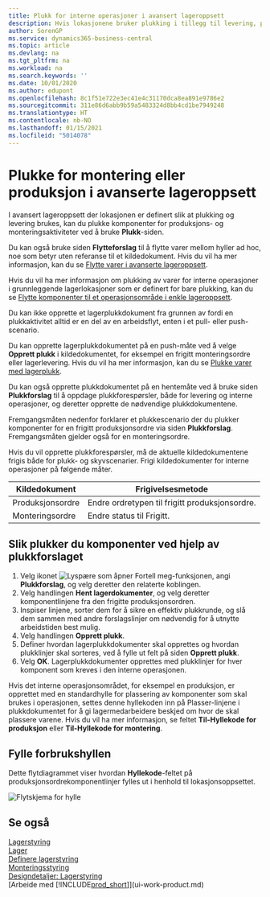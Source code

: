 ```yaml
---
title: Plukk for interne operasjoner i avansert lageroppsett
description: Hvis lokasjonene bruker plukking i tillegg til levering, plukker du komponenter for produksjons- og monteringsaktiviteter på siden Lagerplukking.
author: SorenGP
ms.service: dynamics365-business-central
ms.topic: article
ms.devlang: na
ms.tgt_pltfrm: na
ms.workload: na
ms.search.keywords: ''
ms.date: 10/01/2020
ms.author: edupont
ms.openlocfilehash: 8c1f51e722e3ec41e4c31170dca8ea891e9786e2
ms.sourcegitcommit: 311e86d6abb9b59a5483324d8bb4cd1be7949248
ms.translationtype: HT
ms.contentlocale: nb-NO
ms.lasthandoff: 01/15/2021
ms.locfileid: "5014078"
---
```

# <a name="pick-for-production-or-assembly-in-advanced-warehouse-configurations"></a>Plukke for montering eller produksjon i avanserte lageroppsett
I avansert lageroppsett der lokasjonen er definert slik at plukking og levering brukes, kan du plukke komponenter for produksjons- og monteringsaktiviteter ved å bruke **Plukk**-siden.  

Du kan også bruke siden **Flytteforslag** til å flytte varer mellom hyller ad hoc, noe som betyr uten referanse til et kildedokument. Hvis du vil ha mer informasjon, kan du se [Flytte varer i avanserte lageroppsett](warehouse-how-to-move-items-in-advanced-warehousing.md).  

Hvis du vil ha mer informasjon om plukking av varer for interne operasjoner i grunnleggende lagerlokasjoner som er definert for bare plukking, kan du se [Flytte komponenter til et operasjonsområde i enkle lageroppsett](warehouse-how-to-move-components-to-an-operation-area-in-basic-warehousing.md).  

Du kan ikke opprette et lagerplukkdokument fra grunnen av fordi en plukkaktivitet alltid er en del av en arbeidsflyt, enten i et pull- eller push-scenario.  

Du kan opprette lagerplukkdokumentet på en push-måte ved å velge **Opprett plukk** i kildedokumentet, for eksempel en frigitt monteringsordre eller lagerlevering. Hvis du vil ha mer informasjon, kan du se [Plukke varer med lagerplukk](warehouse-how-to-pick-items-for-warehouse-shipment.md).  

Du kan også opprette plukkdokumentet på en hentemåte ved å bruke siden **Plukkforslag** til å oppdage plukkforespørsler, både for levering og interne operasjoner, og deretter opprette de nødvendige plukkdokumentene.  

Fremgangsmåten nedenfor forklarer et plukkescenario der du plukker komponenter for en frigitt produksjonsordre via siden **Plukkforslag**. Fremgangsmåten gjelder også for en monteringsordre.  

Hvis du vil opprette plukkforespørsler, må de aktuelle kildedokumentene frigis både for plukk- og skyvscenarier. Frigi kildedokumenter for interne operasjoner på følgende måter.  

|Kildedokument|Frigivelsesmetode|  
|---------------------|--------------------|  
|Produksjonsordre|Endre ordretypen til frigitt produksjonsordre.|  
|Monteringsordre|Endre status til Frigitt.|  

## <a name="to-pick-components-using-the-pick-worksheet"></a>Slik plukker du komponenter ved hjelp av plukkforslaget  
1.  Velg ikonet ![Lyspære som åpner Fortell meg-funksjonen](media/ui-search/search_small.png "Fortell hva du vil gjøre"), angi **Plukkforslag**, og velg deretter den relaterte koblingen.  
2.  Velg handlingen **Hent lagerdokumenter**, og velg deretter komponentlinjene fra den frigitte produksjonsordren.  
3.  Inspiser linjene, sorter dem for å sikre en effektiv plukkrunde, og slå dem sammen med andre forslagslinjer om nødvendig for å utnytte arbeidstiden best mulig.  
4.  Velg handlingen **Opprett plukk**.  
5.  Definer hvordan lagerplukkdokumenter skal opprettes og hvordan plukklinjer skal sorteres, ved å fylle ut felt på siden **Opprett plukk**.  
6.  Velg **OK**. Lagerplukkdokumenter opprettes med plukklinjer for hver komponent som kreves i den interne operasjonen.  

Hvis det interne operasjonsområdet, for eksempel en produksjon, er opprettet med en standardhylle for plassering av komponenter som skal brukes i operasjonen, settes denne hyllekoden inn på Plasser-linjene i plukkdokumentet for å gi lagermedarbeidere beskjed om hvor de skal plassere varene. Hvis du vil ha mer informasjon, se feltet **Til-Hyllekode for produksjon** eller **Til-Hyllekode for montering**.

## <a name="filling-the-consumption-bin"></a>Fylle forbrukshyllen
Dette flytdiagrammet viser hvordan **Hyllekode**-feltet på produksjonsordrekomponentlinjer fylles ut i henhold til lokasjonsoppsettet.

![Flytskjema for hylle](media/binflow.png "BinFlow")  

## <a name="see-also"></a>Se også
[Lagerstyring](warehouse-manage-warehouse.md)  
[Lager](inventory-manage-inventory.md)  
[Definere lagerstyring](warehouse-setup-warehouse.md)     
[Monteringsstyring](assembly-assemble-items.md)    
[Designdetaljer: Lagerstyring](design-details-warehouse-management.md)  
[Arbeide med [!INCLUDE[prod_short](includes/prod_short.md)]](ui-work-product.md)

